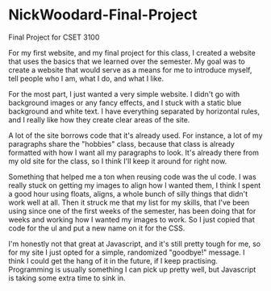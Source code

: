 # NickWoodard-Final-Project
Final Project for CSET 3100

For my first website, and my final project for this class, I created a website that uses the basics that we learned over the semester.
My goal was to create a website that would serve as a means for me to introduce myself, tell people who I am, what I do, and what I like.

For the most part, I just wanted a very simple website. I didn't go with background images or any fancy effects, and I stuck
with a static blue background and white text. I have everything separated by horizontal rules, and I really like how they
create clear areas of the site. 

A lot of the site borrows code that it's already used. For instance, a lot of my paragraphs share the "hobbies" class, because
that class is already formatted with how I want all my paragraphs to look. It's already there from my old site for the class,
so I think I'll keep it around for right now. 

Something that helped me a ton when reusing code was the ul code. I was really stuck on getting my images to align how I wanted 
them, I think I spent a good hour using floats, aligns, a whole bunch of silly things that didn't work well at all. Then it
struck me that my list for my skills, that I've been using since one of the first weeks of the semester, has been doing that
for weeks and working how I wanted my images to work. So I just copied that code for the ul and put a new name on it for the CSS.

I'm honestly not that great at Javascript, and it's still pretty tough for me, so for my site I just opted for a simple,
randomized "goodbye!" message. I think I could get the hang of it in the future, if I keep practising. Programming is
usually something I can pick up pretty well, but Javascript is taking some extra time to sink in. 

